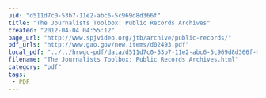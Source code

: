 ```yaml
---
uid: "d511d7c0-53b7-11e2-abc6-5c969d8d366f"
title: "The Journalists Toolbox: Public Records Archives"
created: "2012-04-04 04:55:12"
page_url: "http://www.spjvideo.org/jtb/archive/public-records/"
pdf_urls: "http://www.gao.gov/new.items/d02493.pdf"
local_pdf: "../../hrwgc-pdf/data/d511d7c0-53b7-11e2-abc6-5c969d8d366f-the-journalist-s-toolbox-public-records-archives.pdf"
filename: "The Journalists Toolbox: Public Records Archives.html"
category: "pdf"
tags: 
 - PDF
---
```

